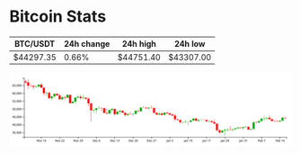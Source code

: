 # Bitcoin Stats

BTC/USDT|24h change|24h high|24h low|
|---|---|---|---|
|$44297.35|0.66%|$44751.40|$43307.00|

<img src="./chart.svg">
